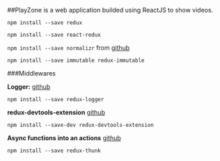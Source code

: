 ##PlayZone is a web application builded using ReactJS to show videos.

`npm install --save redux`

`npm install --save react-redux`

`npm install --save normalizr` from [github]('https://github.com/paularmstrong/normalizr/blob/master/docs/api.md')

`npm install --save immutable redux-immutable`

###Middlewares

**Logger:** [github]('https://github.com/evgenyrodionov/redux-logger')

`npm install --save redux-logger`

**redux-devtools-extension** [github]('https://github.com/zalmoxisus/redux-devtools-extension')

`npm install --save-dev redux-devtools-extension`

**Async functions into an actions** [github]('https://github.com/reduxjs/redux-thunk')

`npm install --save redux-thunk`

